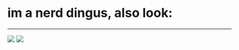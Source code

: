 # im a nerd dingus, also look:
---
<img src="https://github-readme-stats.vercel.app/api?username=Laith-GLaDOS&show_icons=true&include_all_commits=true&theme=onedark&hide_border=true"/>
<img src="https://github-readme-stats.vercel.app/api/top-langs/?username=Laith-GLaDOS&layout=compact&card_width=250&hide_border=true&theme=onedark&show_icons=true"/>
